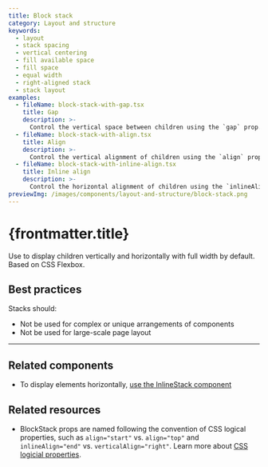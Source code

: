 ```yaml
---
title: Block stack
category: Layout and structure
keywords:
  - layout
  - stack spacing
  - vertical centering
  - fill available space
  - fill space
  - equal width
  - right-aligned stack
  - stack layout
examples:
  - fileName: block-stack-with-gap.tsx
    title: Gap
    description: >-
      Control the vertical space between children using the `gap` prop.
  - fileName: block-stack-with-align.tsx
    title: Align
    description: >-
      Control the vertical alignment of children using the `align` prop.
  - fileName: block-stack-with-inline-align.tsx
    title: Inline align
    description: >-
      Control the horizontal alignment of children using the `inlineAlign` prop.
previewImg: /images/components/layout-and-structure/block-stack.png
---
```


# {frontmatter.title}

<Lede>

Use to display children vertically and horizontally with full width by default. Based on CSS Flexbox.

</Lede>

<Examples />

<Props componentName={frontmatter.title} />

## Best practices

Stacks should:

- Not be used for complex or unique arrangements of components
- Not be used for large-scale page layout

---

## Related components

- To display elements horizontally, [use the InlineStack component](https://polaris.shopify.com/components/layout-and-structure/inline-stack)

## Related resources

- BlockStack props are named following the convention of CSS logical properties, such as `align="start"` vs. `align="top"` and `inlineAlign="end"` vs. `verticalAlign="right"`. Learn more about [CSS logicial properties](https://developer.mozilla.org/en-US/docs/Web/CSS/CSS_Logical_Properties).
